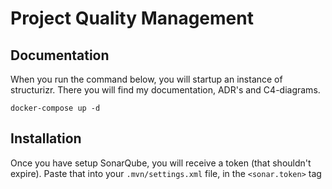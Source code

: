 # Project Quality Management

## Documentation

When you run the command below, you will startup an instance of structurizr.
There you will find my documentation, ADR's and C4-diagrams.

```shell
docker-compose up -d
```

## Installation

Once you have setup SonarQube, you will receive a token (that shouldn't expire).
Paste that into your `.mvn/settings.xml` file, in the `<sonar.token>` tag
